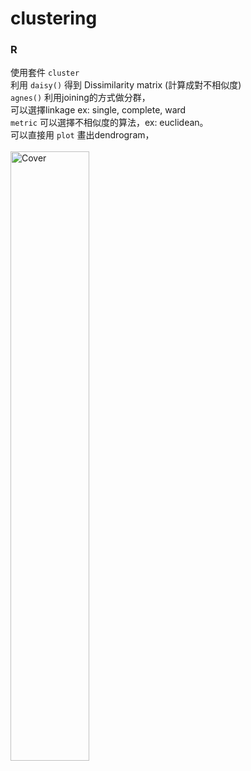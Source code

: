 # clustering
### R
使用套件 ``cluster`` \
利用 ``daisy()`` 得到 Dissimilarity matrix (計算成對不相似度)\
``agnes()`` 利用joining的方式做分群，\
可以選擇linkage ex: single, complete, ward\
``metric`` 可以選擇不相似度的算法，ex: euclidean。\
可以直接用 ``plot`` 畫出dendrogram，\
\
<img src="dendrogram.png" alt="Cover" width="50%"/>
